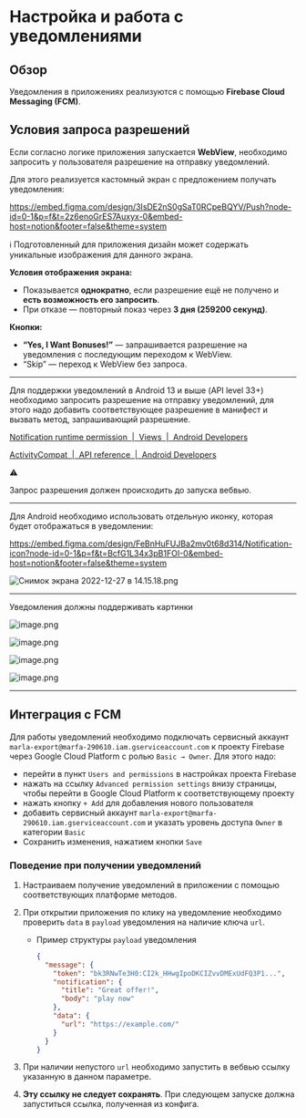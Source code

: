 # Настройка и работа с уведомлениями

## Обзор

Уведомления в приложениях реализуются с помощью **Firebase Cloud Messaging (FCM)**.

## Условия запроса разрешений

Если согласно логике приложения запускается **WebView**, необходимо запросить у пользователя разрешение на отправку уведомлений.

Для этого реализуется кастомный экран с предложением получать уведомления:

https://embed.figma.com/design/3IsDE2nS0gSaT0RCpeBQYV/Push?node-id=0-1&p=f&t=2z6enoGrES7Auxyx-0&embed-host=notion&footer=false&theme=system

<aside>
ℹ️ Подготовленный для приложения дизайн может содержать уникальные изображения для данного экрана.

</aside>

**Условия отображения экрана:**

- Показывается **однократно**, если разрешение ещё не получено и **есть возможность его запросить**.
- При отказе — повторный показ через **3 дня (259200 секунд)**.

**Кнопки:**

- **“Yes, I Want Bonuses!”** — запрашивается разрешение на уведомления с последующим переходом к WebView.
- “Skip” — переход к WebView без запроса.

---

Для поддержки уведомлений в Android 13 и выше (API level 33+) необходимо запросить разрешение на отправку уведомлений, для этого надо добавить соответствующее разрешение в манифест и вызвать метод, запрашивающий разрешение.

[Notification runtime permission  |  Views  |  Android Developers](https://developer.android.com/develop/ui/views/notifications/notification-permission)

[ActivityCompat  |  API reference  |  Android Developers](https://developer.android.com/reference/androidx/core/app/ActivityCompat#requestPermissions(android.app.Activity,%20java.lang.String%5B%5D,%20int))

<aside>
⚠️

Запрос разрешения должен происходить до запуска вебвью.

</aside>

---

Для Android необходимо использовать отдельную иконку, которая будет отображаться в уведомлении:

https://embed.figma.com/design/FeBnHuFUJBa2mv0t68d314/Notification-icon?node-id=0-1&p=f&t=BcfG1L34x3pB1FOI-0&embed-host=notion&footer=false&theme=system

![Снимок экрана 2022-12-27 в 14.15.18.png](https://s3-us-west-2.amazonaws.com/secure.notion-static.com/c4659617-3cda-4747-9ad7-3b487b5a8efb/%D0%A1%D0%BD%D0%B8%D0%BC%D0%BE%D0%BA_%D1%8D%D0%BA%D1%80%D0%B0%D0%BD%D0%B0_2022-12-27_%D0%B2_14.15.18.png)

---

Уведомления должны поддерживать картинки

![image.png](attachment:2b2bc017-a3b9-48ce-a655-28d9fc5ffe72:image.png)

![image.png](attachment:fb61a40a-8344-4935-8591-51f77025b850:image.png)

![image.png](attachment:d1c7bf67-196d-44cc-a98f-68f386146cdf:image.png)

![image.png](attachment:3fc69c2f-f168-4df6-87b9-3c43f3f3981d:image.png)

---

## Интеграция с FCM

Для работы уведомлений необходимо подключать сервисный аккаунт 
`marla-export@marfa-290610.iam.gserviceaccount.com` к проекту Firebase через Google Cloud Platform с ролью `Basic → Owner`. Для этого надо:

- перейти в пункт `Users and permissions` в настройках проекта Firebase
- нажать на ссылку `Advanced permission settings` внизу страницы, чтобы перейти в Google Cloud Platform к соответствующему проекту
- нажать кнопку `+ Add` для добавления нового пользователя
- добавить сервисный аккаунт `marla-export@marfa-290610.iam.gserviceaccount.com` и указать уровень доступа `Owner` в категории `Basic`
- Сохранить изменения, нажатием кнопки `Save`

### Поведение при получении уведомлений

1. Настраиваем получение уведомлений в приложении с помощью соответствующих платформе методов.
2. При открытии приложения по клику на уведомление необходимо проверить `data` в `payload` уведомления на наличие ключа `url`.
    - Пример структуры `payload` уведомления
        
        ```json
        {
          "message": {
            "token": "bk3RNwTe3H0:CI2k_HHwgIpoDKCIZvvDMExUdFQ3P1...",
            "notification": {
              "title": "Great offer!",
              "body": "play now"
            },
            "data": {
              "url": "https://example.com/"
            }
          }
        }
        ```
        
3. При наличии непустого `url` необходимо запустить в вебвью ссылку указанную в данном параметре.
4. **Эту ссылку не следует сохранять**. При следующем запуске должна запуститься ссылка, полученная из конфига.